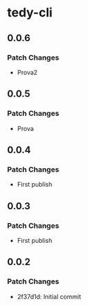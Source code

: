 # tedy-cli

## 0.0.6

### Patch Changes

- Prova2

## 0.0.5

### Patch Changes

- Prova

## 0.0.4

### Patch Changes

- First publish

## 0.0.3

### Patch Changes

- First publish

## 0.0.2

### Patch Changes

- 2f37d1d: Initial commit
